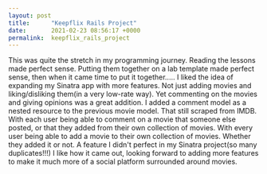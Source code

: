 ```yaml
---
layout: post
title:      "Keepflix Rails Project"
date:       2021-02-23 08:56:17 +0000
permalink:  keepflix_rails_project
---
```


This was quite the stretch in my programming journey. Reading the lessons made perfect sense. Putting them together on a lab template made perfect sense, then when it came time to put it together.....
I liked the idea of expanding my Sinatra app with more features. Not just adding movies and liking/disliking them(in a very low-rate way). Yet commenting on the movies and giving opinions was a great addition. 
I added a comment model as a nested resource to the previous movie model. That still scraped from IMDB. With each user being able to comment on a movie that someone else posted, or that they added from their own collection of movies. With every user being able to add a movie to their own collection of movies. Whether they added it or not. A feature I didn't perfect in my Sinatra project(so many duplicates!!!)
I like how it came out, looking forward to adding more features to make it much more of a social platform surrounded around movies.

